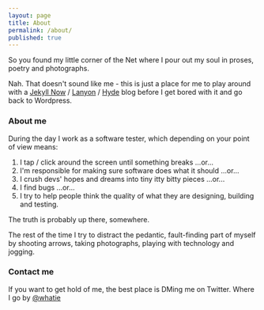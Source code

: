 ```yaml
---
layout: page
title: About
permalink: /about/
published: true
---
```


So you found my little corner of the Net where I pour out my soul in proses, poetry and photographs.

Nah. That doesn't sound like me - this is just a place for me to play around with a [Jekyll Now](https://www.smashingmagazine.com/2014/08/build-blog-jekyll-github-pages/) / [Lanyon](https://github.com/poole/lanyon) / [Hyde](https://github.com/poole/hyde) blog before I get bored with it and go back to Wordpress.

### About me

During the day I work as a software tester, which depending on your point of view means:
1. I tap / click around the screen until something breaks ...or...
1. I'm responsible for making sure software does what it should ...or...
1. I crush devs' hopes and dreams into tiny itty bitty pieces ...or...
1. I find bugs ...or...
1. I try to help people think the quality of what they are designing, building and testing. 

The truth is probably up there, somewhere.

The rest of the time I try to distract  the pedantic, fault-finding part of myself by shooting arrows, taking photographs, playing with technology and jogging. 

### Contact me

If you want to get hold of me, the best place is DMing me on Twitter.  Where I go by [@whatie](https://m.twitter.com/whatie)
